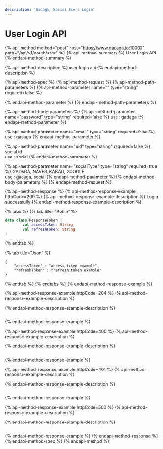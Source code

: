 ```yaml
---
description: 'Gadaga, Social Users Login'
---
```


# User Login API

{% api-method method="post" host="https://www.gadaga.io:10000" path="/api/v1/oauth/user" %}
{% api-method-summary %}
User Login API
{% endapi-method-summary %}

{% api-method-description %}
user login api
{% endapi-method-description %}

{% api-method-spec %}
{% api-method-request %}
{% api-method-path-parameters %}
{% api-method-parameter name="" type="string" required=false %}

{% endapi-method-parameter %}
{% endapi-method-path-parameters %}

{% api-method-body-parameters %}
{% api-method-parameter name="password" type="string" required=false %}
use : gadaga
{% endapi-method-parameter %}

{% api-method-parameter name="email" type="string" required=false %}
use : gadaga
{% endapi-method-parameter %}

{% api-method-parameter name="uid" type="string" required=false %}
social id  
use : social
{% endapi-method-parameter %}

{% api-method-parameter name="socialType" type="string" required=true %}
GADAGA, NAVER, KAKAO, GOOGLE  
use : gadaga, social
{% endapi-method-parameter %}
{% endapi-method-body-parameters %}
{% endapi-method-request %}

{% api-method-response %}
{% api-method-response-example httpCode=200 %}
{% api-method-response-example-description %}
Login successfully
{% endapi-method-response-example-description %}

{% tabs %}
{% tab title="Kotlin" %}
```kotlin
data class ResponseToken (
        val accessToken: String,
        val refreshToken: String
)
```
{% endtab %}

{% tab title="Json" %}
```
{
    "accessToken" : "access token example",
    "refreshToken" : "refresh token example"
}
```
{% endtab %}
{% endtabs %}
{% endapi-method-response-example %}

{% api-method-response-example httpCode=204 %}
{% api-method-response-example-description %}

{% endapi-method-response-example-description %}

```

```
{% endapi-method-response-example %}

{% api-method-response-example httpCode=400 %}
{% api-method-response-example-description %}

{% endapi-method-response-example-description %}

```

```
{% endapi-method-response-example %}

{% api-method-response-example httpCode=401 %}
{% api-method-response-example-description %}

{% endapi-method-response-example-description %}

```

```
{% endapi-method-response-example %}

{% api-method-response-example httpCode=500 %}
{% api-method-response-example-description %}

{% endapi-method-response-example-description %}

```

```
{% endapi-method-response-example %}
{% endapi-method-response %}
{% endapi-method-spec %}
{% endapi-method %}



